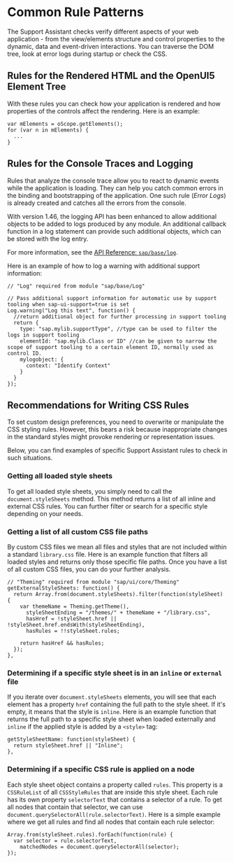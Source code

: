 <!-- loio3fc141206cee4ab2aa514b569ed423c0 -->

# Common Rule Patterns

The Support Assistant checks verify different aspects of your web application - from the view/elements structure and control properties to the dynamic, data and event-driven interactions. You can traverse the DOM tree, look at error logs during startup or check the CSS.



## Rules for the Rendered HTML and the OpenUI5 Element Tree

With these rules you can check how your application is rendered and how properties of the controls affect the rendering. Here is an example:

```
var mElements = oScope.getElements();
for (var n in mElements) {
  ...
}

```



<a name="loio3fc141206cee4ab2aa514b569ed423c0__section_Rules_for_the_Console_Traces_and_Logging"/>

## Rules for the Console Traces and Logging

Rules that analyze the console trace allow you to react to dynamic events while the application is loading. They can help you catch common errors in the binding and bootstrapping of the application. One such rule \(*Error Logs*\) is already created and catches all the errors from the console.

With version 1.46, the logging API has been enhanced to allow additional objects to be added to logs produced by any module. An additional callback function in a log statement can provide such additional objects, which can be stored with the log entry.

For more information, see the [API Reference: `sap/base/log`](https://ui5.sap.com/#/api/module%3Asap%2Fbase%2FLog). 

Here is an example of how to log a warning with additional support information:

```
// "Log" required from module "sap/base/Log"

// Pass additional support information for automatic use by support tooling when sap-ui-support=true is set
Log.warning("Log this text", function() {
  //return additional object for further processing in support tooling
  return {
    type: "sap.mylib.supportType", //type can be used to filter the logs in support tooling
    elementId: "sap.mylib.Class or ID" //can be given to narrow the scope of support tooling to a certain element ID, normally used as control ID.
    mylogobject: {
      context: "Identify Context"
    }
  }
});
```



<a name="loio3fc141206cee4ab2aa514b569ed423c0__section_gjj_15l_l1b"/>

## Recommendations for Writing CSS Rules

To set custom design preferences, you need to overwrite or manipulate the CSS styling rules. However, this bears a risk because inappropriate changes in the standard styles might provoke rendering or representation issues.

Below, you can find examples of specific Support Assistant rules to check in such situations.



### Getting all loaded style sheets

To get all loaded style sheets, you simply need to call the `document.styleSheets` method. This method returns a list of all inline and external CSS rules. You can further filter or search for a specific style depending on your needs.



### Getting a list of all custom CSS file paths

By custom CSS files we mean all files and styles that are not included within a standard `library.css` file. Here is an example function that filters all loaded styles and returns only those specific file paths. Once you have a list of all custom CSS files, you can do your further analysis.

```
// "Theming" required from module "sap/ui/core/Theming"
getExternalStyleSheets: function() {
  return Array.from(document.styleSheets).filter(function(styleSheet) {
    var themeName = Theming.getTheme(),
      styleSheetEnding = "/themes/" + themeName + "/library.css",
      hasHref = !styleSheet.href || !styleSheet.href.endsWith(styleSheetEnding),
      hasRules = !!styleSheet.rules;

    return hasHref && hasRules;
  });
},

```



### Determining if a specific style sheet is in an `inline` or `external` file

If you iterate over `document.styleSheets` elements, you will see that each element has a property `href` containing the full path to the style sheet. If it's empty, it means that the style is `inline`. Here is an example function that returns the full path to a specific style sheet when loaded externally and `inline` if the applied style is added by a `<style>` tag:

```
getStyleSheetName: function(styleSheet) {
  return styleSheet.href || "Inline";
},

```



### Determining if a specific CSS rule is applied on a node

Each style sheet object contains a property called `rules`. This property is a `CSSRuleList` of all `CSSStyleRules` that are inside this style sheet. Each rule has its own property `selectorText` that contains a selector of a rule. To get all nodes that contain that selector, we can use `document.querySelectorAll(rule.selectorText)`. Here is a simple example where we get all rules and find all nodes that contain each rule selector:

```
Array.from(styleSheet.rules).forEach(function(rule) {
  var selector = rule.selectorText,
    matchedNodes = document.querySelectorAll(selector);
});

```


